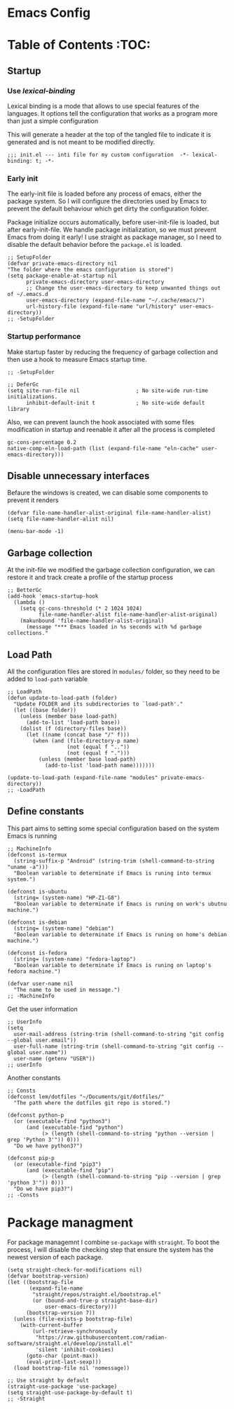 

# Emacs Config


# Table of Contents     :TOC:


## Startup


### Use *lexical-binding*

Lexical binding is a mode that allows to use special features of the languages. It options tell the configuration that works as a program more than just a simple configuration

This will generate a header at the top of the tangled file to indicate it is generated and is not meant to be modified directly.

    ;;; init.el --- inti file for my custom configuration  -*- lexical-binding: t; -*-


### Early init

The early-init file is loaded before any process of emacs, either the package system. So I will configure the directories used by Emacs to prevent the default behaviour which get dirty the configuration folder.

Package initialize occurs automatically, before user-init-file is loaded, but after early-init-file. We handle package initialization, so we must prevent Emacs from doing it early! I use straight as package manager, so I need to disable the default behavior before the `package.el` is loaded.

    ;; SetupFolder
    (defvar private-emacs-directory nil
    "The folder where the emacs configuration is stored")
    (setq package-enable-at-startup nil
          private-emacs-directory user-emacs-directory
          ;; Change the user-emacs-directory to keep unwanted things out of ~/.emacs.d
          user-emacs-directory (expand-file-name "~/.cache/emacs/")
          url-history-file (expand-file-name "url/history" user-emacs-directory))
    ;; -SetupFolder


### Startup performance

Make startup faster by reducing the frequency of garbage collection and then use
a hook to measure Emacs startup time.

    ;; -SetupFolder
    
    ;; DeferGc
    (setq site-run-file nil                  ; No site-wide run-time initializations.
          inhibit-default-init t             ; No site-wide default library

Also, we can prevent launch the hook associated with some files modification in startup and reenable it after all the process is completed

    gc-cons-percentage 0.2
    native-comp-eln-load-path (list (expand-file-name "eln-cache" user-emacs-directory)))


## Disable unnecessary interfaces

Befaure the windows is created, we can disable some components to prevent it renders

    (defvar file-name-handler-alist-original file-name-handler-alist)
    (setq file-name-handler-alist nil)
    
    (menu-bar-mode -1)


## Garbage collection

At the init-file we modified the garbage collection configuration, we can restore it and track create a profile of the startup process

    ;; BetterGc
    (add-hook 'emacs-startup-hook
      (lambda ()
        (setq gc-cons-threshold (* 2 1024 1024)
              file-name-handler-alist file-name-handler-alist-original)
        (makunbound 'file-name-handler-alist-original)
          (message "*** Emacs loaded in %s seconds with %d garbage collections."


## Load Path

All the configuration files are stored in `modules/` folder, so they need to be added to `load-path` variable

    ;; LoadPath
    (defun update-to-load-path (folder)
      "Update FOLDER and its subdirectories to `load-path'."
      (let ((base folder))
        (unless (member base load-path)
          (add-to-list 'load-path base))
        (dolist (f (directory-files base))
          (let ((name (concat base "/" f)))
            (when (and (file-directory-p name)
                       (not (equal f ".."))
                       (not (equal f ".")))
              (unless (member base load-path)
                (add-to-list 'load-path name)))))))
    
    (update-to-load-path (expand-file-name "modules" private-emacs-directory))
    ;; -LoadPath


## Define constants

This part aims to setting some special configuration based on the system Emacs is running

    ;; MachineInfo
    (defconst is-termux
      (string-suffix-p "Android" (string-trim (shell-command-to-string "uname -a")))
      "Boolean variable to determinate if Emacs is runing into termux system.")
    
    (defconst is-ubuntu
      (string= (system-name) "HP-Z1-G8")
      "Boolean variable to determinate if Emacs is runing on work's ubutnu machine.")
    
    (defconst is-debian
      (string= (system-name) "debian")
      "Boolean variable to determinate if Emacs is runing on home's debian machine.")
    
    (defconst is-fedora
      (string= (system-name) "fedora-laptop")
      "Boolean variable to determinate if Emacs is runing on laptop's fedora machine.")
    
    (defvar user-name nil
      "The name to be used in message.")
    ;; -MachineInfo

Get the user information

    ;; UserInfo
    (setq
      user-mail-address (string-trim (shell-command-to-string "git config --global user.email"))
      user-full-name (string-trim (shell-command-to-string "git config --global user.name"))
      user-name (getenv "USER"))
    ;; userInfo

Another constants

    ;; Consts
    (defconst lem/dotfiles "~/Documents/git/dotfiles/"
      "The path where the dotfiles git repo is stored.")
    
    (defconst python-p
      (or (executable-find "python3")
          (and (executable-find "python")
               (> (length (shell-command-to-string "python --version | grep 'Python 3'")) 0)))
      "Do we have python3?")
    
    (defconst pip-p
      (or (executable-find "pip3")
          (and (executable-find "pip")
               (> (length (shell-command-to-string "pip --version | grep 'python 3'")) 0)))
      "Do we have pip3?")
    ;; -Consts


# Package managment

For package managemnt I combine `se-package` with `straight`. To boot the process, I will disable the checking step that ensure the system has the newest version of each package.

    (setq straight-check-for-modifications nil)
    (defvar bootstrap-version)
    (let ((bootstrap-file
           (expand-file-name
            "straight/repos/straight.el/bootstrap.el"
            (or (bound-and-true-p straight-base-dir)
                user-emacs-directory)))
          (bootstrap-version 7))
      (unless (file-exists-p bootstrap-file)
        (with-current-buffer
            (url-retrieve-synchronously
             "https://raw.githubusercontent.com/radian-software/straight.el/develop/install.el"
             'silent 'inhibit-cookies)
          (goto-char (point-max))
          (eval-print-last-sexp)))
      (load bootstrap-file nil 'nomessage))
    
    ;; Use straight by default
    (straight-use-package 'use-package)
    (setq straight-use-package-by-default t)
    ;; -Straight


